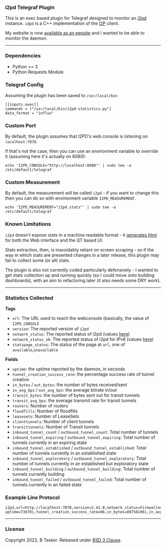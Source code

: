 ### i2pd Telegraf Plugin

This is an exec based plugin for Telegraf designed to monitor an [i2pd](https://github.com/PurpleI2P/i2pd) instance. `idpd` is a C++ implementation of the [I2P](https://geti2p.net/en/) client.

My website is now [available as an eepsite](https://www.bentasker.co.uk/posts/blog/privacy/bentaskercouk-now-available-on-i2p.html) and I wanted to be able to monitor the daemon.


----

### Dependencies

* Python >= 3
* Python Requests Module


### Telegraf Config

Assuming the plugin has been saved to `/usr/local/bin`

    [[inputs.exec]]
    commands = ["/usr/local/bin/i2pd-statistics.py"]
    data_format = "influx"
    
### Custom Port

By default, the plugin assumes that I2PD's web console is listening on `localhost:7070`.

If that's not the case, then you can use an environment variable to override it (assuming here it's actually on 8080):

    echo 'I2PD_CONSOLE="http://localhost:8080"' | sudo tee -a /etc/default/telegraf
    
### Custom Measurement

By default, the measurement will be called `i2pd` - if you want to change this then you can do so with environment variable `I2PD_MEASUREMENT`.

    echo 'I2PD_MEASUREMENT="i2pd_stats"' | sudo tee -a /etc/default/telegraf


### Known Limitations

`i2pd` doesn't expose stats in a machine readable format - it [generates html](https://github.com/PurpleI2P/i2pd/blob/openssl/daemon/HTTPServer.cpp#L255) for both the Web interface and the QT based UI.

Stats extraction, then, is inavoidably reliant on screen scraping - so if the way in which stats are presented changes in a later release, this plugin may fail to collect some (or all) stats.

The plugin is also not currently coded particularly defensively - I wanted to get stats collection up and running quickly (so I could move onto building dashboards), with an aim to refactoring later (it also needs some DRY work).

----

### Statistics Collected

**Tags**

* `url`: The URL used to reach the webconsole (basically, the value of `I2PD_CONSOLE`
* `version`: The reported version of `i2pd`
* `network_status`: The reported status of i2pd (values [here](https://github.com/PurpleI2P/i2pd/blob/openssl/daemon/HTTPServer.cpp#L223))
* `network_status_v6`: The reported status of i2pd for IPv6 (values [here](https://github.com/PurpleI2P/i2pd/blob/openssl/daemon/HTTPServer.cpp#L223))
* `statspage_status`: The status of the page at `url`, one of `available`,`unavailable`


**Fields**

* `uptime`: the uptime reported by the daemon, in seconds
* `tunnel_creation_success_rate`: the percentage success rate of tunnel creation
* `in_bytes` / `out_bytes`: the number of bytes received/sent
* `in_avg_bps` / `out_avg_bps`: the average bitrate in/out
* `transit_bytes`: the number of bytes sent out for transit tunnels
* `transit_avg_bps`: the average transmit rate for transit tunnels
* `routers`: Number of routers
* `floodfills`: Number of floodfills
* `leasesets`: Number of LeaseSets
* `clienttunnels`: Number of client tunnels
* `transittunnels`: Number of Transit tunnels
* `inbound_tunnel_count` / `outbound_tunnel_count`: Total number of tunnels
* `inbound_tunnel_expiring` / `outbound_tunnel_expiring`: Total number of tunnels currently in an expiring state
* `inbound_tunnel_established` / `outbound_tunnel_established`: Total number of tunnels currently in an established state
* `inbound_tunnel_exploratory` / `outbound_tunnel_exploratory`: Total number of tunnels currently in an established but exploratory state
* `inbound_tunnel_building` / `outbound_tunnel_building`: Total number of tunnels currently building
* `inbound_tunnel_failed` / `outbound_tunnel_failed`: Total number of tunnels currently in an failed state

### Example Line Protocol

    i2pd,url=http://localhost:7070,version=2.41.0,network_status=Firewalled,network_status_v6=disabled uptime=73070i,tunnel_creation_success_rate=66,in_bytes=89758106i,in_avg_bps=10977.28,out_bytes=79964406i,out_avg_bps=10158.08,transit_bytes=0i,transit_avg_bps=0.0,routers=1294i,floodfills=814i,leasesets=0i,clienttunnels=32i,transittunnels=0i,inbound_tunnel_count=16i,inbound_tunnels_expiring=4i,inbound_tunnels_established=16i,inbound_tunnels_exploratory=0i,inbound_tunnels_building=0i,inbound_tunnels_failed=0i,outbound_tunnel_count=16i,outbound_tunnels_expiring=4i,outbound_tunnels_established=15i,outbound_tunnels_exploratory=0i,outbound_tunnels_building=0i,outbound_tunnels_failed=0i

----

### License

Copyright 2022, B Tasker. Released under [BSD 3 Clause](LICENSE).
